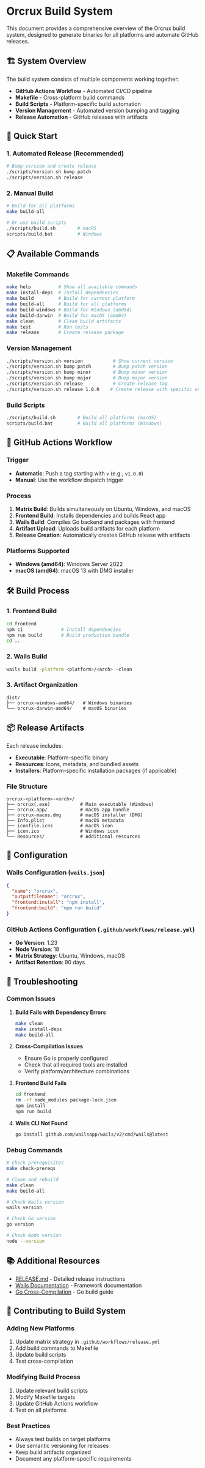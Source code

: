 # Orcrux Build System

This document provides a comprehensive overview of the Orcrux build system, designed to generate binaries for all platforms and automate GitHub releases.

## 🏗️ System Overview

The build system consists of multiple components working together:

- **GitHub Actions Workflow** - Automated CI/CD pipeline
- **Makefile** - Cross-platform build commands
- **Build Scripts** - Platform-specific build automation
- **Version Management** - Automated version bumping and tagging
- **Release Automation** - GitHub releases with artifacts

## 🚀 Quick Start

### 1. Automated Release (Recommended)
```bash
# Bump version and create release
./scripts/version.sh bump patch
./scripts/version.sh release
```

### 2. Manual Build
```bash
# Build for all platforms
make build-all

# Or use build scripts
./scripts/build.sh        # macOS
scripts/build.bat         # Windows
```

## 📋 Available Commands

### Makefile Commands
```bash
make help          # Show all available commands
make install-deps  # Install dependencies
make build         # Build for current platform
make build-all     # Build for all platforms
make build-windows # Build for Windows (amd64)
make build-darwin  # Build for macOS (amd64)
make clean         # Clean build artifacts
make test          # Run tests
make release       # Create release package
```

### Version Management
```bash
./scripts/version.sh version           # Show current version
./scripts/version.sh bump patch        # Bump patch version
./scripts/version.sh bump minor        # Bump minor version
./scripts/version.sh bump major        # Bump major version
./scripts/version.sh release           # Create release tag
./scripts/version.sh release 1.0.0    # Create release with specific version
```

### Build Scripts
```bash
./scripts/build.sh        # Build all platforms (macOS)
scripts/build.bat         # Build all platforms (Windows)
```

## 🔄 GitHub Actions Workflow

### Trigger
- **Automatic**: Push a tag starting with `v` (e.g., `v1.0.0`)
- **Manual**: Use the workflow dispatch trigger

### Process
1. **Matrix Build**: Builds simultaneously on Ubuntu, Windows, and macOS
2. **Frontend Build**: Installs dependencies and builds React app
3. **Wails Build**: Compiles Go backend and packages with frontend
4. **Artifact Upload**: Uploads build artifacts for each platform
5. **Release Creation**: Automatically creates GitHub release with artifacts

### Platforms Supported
- **Windows (amd64)**: Windows Server 2022
- **macOS (amd64)**: macOS 13 with DMG installer

## 🛠️ Build Process

### 1. Frontend Build
```bash
cd frontend
npm ci              # Install dependencies
npm run build       # Build production bundle
cd ..
```

### 2. Wails Build
```bash
wails build -platform <platform>/<arch> -clean
```

### 3. Artifact Organization
```
dist/
├── orcrux-windows-amd64/   # Windows binaries
└── orcrux-darwin-amd64/    # macOS binaries
```

## 📦 Release Artifacts

Each release includes:

- **Executable**: Platform-specific binary
- **Resources**: Icons, metadata, and bundled assets
- **Installers**: Platform-specific installation packages (if applicable)

### File Structure
```
orcrux-<platform>-<arch>/
├── orcrux(.exe)           # Main executable (Windows)
├── orcrux.app/            # macOS app bundle
├── orcrux-macos.dmg       # macOS installer (DMG)
├── Info.plist             # macOS metadata
├── iconfile.icns          # macOS icon
├── icon.ico               # Windows icon
└── Resources/             # Additional resources
```

## 🔧 Configuration

### Wails Configuration (`wails.json`)
```json
{
  "name": "orcrux",
  "outputfilename": "orcrux",
  "frontend:install": "npm install",
  "frontend:build": "npm run build"
}
```

### GitHub Actions Configuration (`.github/workflows/release.yml`)
- **Go Version**: 1.23
- **Node Version**: 18
- **Matrix Strategy**: Ubuntu, Windows, macOS
- **Artifact Retention**: 90 days

## 🚨 Troubleshooting

### Common Issues

1. **Build Fails with Dependency Errors**
   ```bash
   make clean
   make install-deps
   make build-all
   ```

2. **Cross-Compilation Issues**
   - Ensure Go is properly configured
   - Check that all required tools are installed
   - Verify platform/architecture combinations

3. **Frontend Build Fails**
   ```bash
   cd frontend
   rm -rf node_modules package-lock.json
   npm install
   npm run build
   ```

4. **Wails CLI Not Found**
   ```bash
   go install github.com/wailsapp/wails/v2/cmd/wails@latest
   ```

### Debug Commands
```bash
# Check prerequisites
make check-prereqs

# Clean and rebuild
make clean
make build-all

# Check Wails version
wails version

# Check Go version
go version

# Check Node version
node --version
```

## 📚 Additional Resources

- [RELEASE.md](RELEASE.md) - Detailed release instructions
- [Wails Documentation](https://wails.io/docs/) - Framework documentation
- [Go Cross-Compilation](https://golang.org/doc/install/source#environment) - Go build guide

## 🤝 Contributing to Build System

### Adding New Platforms
1. Update matrix strategy in `.github/workflows/release.yml`
2. Add build commands to Makefile
3. Update build scripts
4. Test cross-compilation

### Modifying Build Process
1. Update relevant build scripts
2. Modify Makefile targets
3. Update GitHub Actions workflow
4. Test on all platforms

### Best Practices
- Always test builds on target platforms
- Use semantic versioning for releases
- Keep build artifacts organized
- Document any platform-specific requirements
